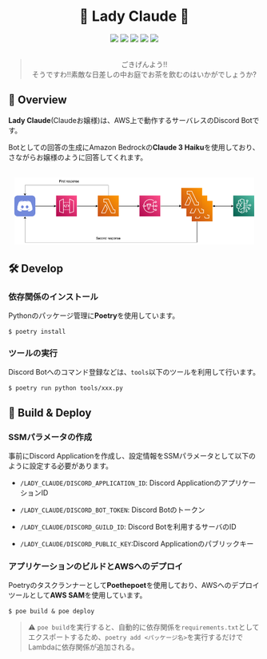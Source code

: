 <h1 align="center">🎀 Lady Claude 🎀</h1>

<div align="center">
  <img src="https://img.shields.io/badge/-Discord-7289DA.svg?logo=discord&style=plastic">
  <img src="https://img.shields.io/badge/-Amazon%20Web%20Service-232F3E.svg?logo=amazon-aws&style=plastic">
  <img src="https://img.shields.io/badge/AWS%20SAM-1.113.0-232F3E.svg?logo=amazon-aws&style=plastic">
  <img src="https://img.shields.io/badge/Python-3.10.6-3776AB.svg?logo=python&style=plastic">
  <img src="https://img.shields.io/badge/Poetry-1.8.2-3b81f6.svg?logo=&style=plastic">
</div>

<br>

<div align="center">
  <blockquote>
  ごきげんよう!!<br>
  そうですわ!!素敵な日差しの中お庭でお茶を飲むのはいかがでしょうか?<br>
  </blockquote>
</div>

## 🌟 Overview

**Lady Claude**(Claudeお嬢様)は、AWS上で動作するサーバレスのDiscord Botです。

Botとしての回答の生成にAmazon Bedrockの**Claude 3 Haiku**を使用しており、さながらお嬢様のように回答してくれます。

<br>

<div align="center">
  <img width="480px" src="./images/aws_diagram.png" />
</div>

## 🛠️ Develop

### 依存関係のインストール

Pythonのパッケージ管理に**Poetry**を使用しています。

```
$ poetry install
```

### ツールの実行

Discord Botへのコマンド登録などは、`tools`以下のツールを利用して行います。

```
$ poetry run python tools/xxx.py
```

## 🚀 Build & Deploy

### SSMパラメータの作成

事前にDiscord Applicationを作成し、設定情報をSSMパラメータとして以下のように設定する必要があります。

- `/LADY_CLAUDE/DISCORD_APPLICATION_ID`: Discord ApplicationのアプリケーションID

- `/LADY_CLAUDE/DISCORD_BOT_TOKEN`: Discord Botのトークン

- `/LADY_CLAUDE/DISCORD_GUILD_ID`: Discord Botを利用するサーバのID

- `/LADY_CLAUDE/DISCORD_PUBLIC_KEY`:Discord Applicationのパブリックキー

### アプリケーションのビルドとAWSへのデプロイ

Poetryのタスクランナーとして**Poethepoet**を使用しており、AWSへのデプロイツールとして**AWS SAM**を使用しています。

```
$ poe build & poe deploy
```

> ⚠️ `poe build`を実行すると、自動的に依存関係を`requirements.txt`としてエクスポートするため、`poetry add <パッケージ名>`を実行するだけでLambdaに依存関係が追加される。

